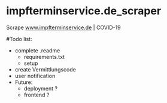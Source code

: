 # impfterminservice.de_scraper
Scrape www.impfterminservice.de | COVID-19

#Todo list: 
- complete .readme 
  - requirements.txt
  - setup
- create Vermittlungscode
- user notification 
- Future:
  - deployment ? 
  - frontend ? 
